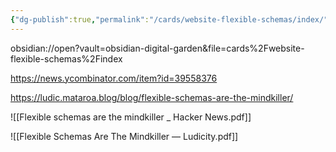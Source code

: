 ```yaml
---
{"dg-publish":true,"permalink":"/cards/website-flexible-schemas/index/"}
---
```


obsidian://open?vault=obsidian-digital-garden&file=cards%2Fwebsite-flexible-schemas%2Findex

https://news.ycombinator.com/item?id=39558376

https://ludic.mataroa.blog/blog/flexible-schemas-are-the-mindkiller/


![[Flexible schemas are the mindkiller _ Hacker News.pdf]]

![[Flexible Schemas Are The Mindkiller — Ludicity.pdf]]